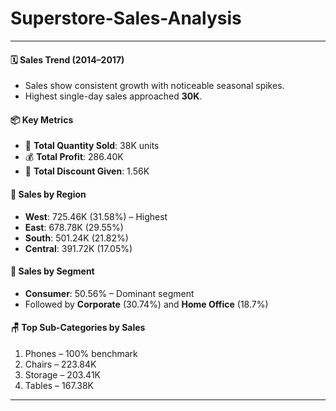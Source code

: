 # Superstore-Sales-Analysis
---

#### 🗓️ **Sales Trend (2014–2017)**

* Sales show consistent growth with noticeable seasonal spikes.
* Highest single-day sales approached **30K**.

#### 📦 **Key Metrics**

* 🔢 **Total Quantity Sold**: 38K units
* 💰 **Total Profit**: 286.40K
* 🎯 **Total Discount Given**: 1.56K

#### 📍 **Sales by Region**

* **West**: 725.46K (31.58%) – Highest
* **East**: 678.78K (29.55%)
* **South**: 501.24K (21.82%)
* **Central**: 391.72K (17.05%)

#### 👥 **Sales by Segment**

* **Consumer**: 50.56% – Dominant segment
* Followed by **Corporate** (30.74%) and **Home Office** (18.7%)

#### 🪑 **Top Sub-Categories by Sales**

1. Phones – 100% benchmark
2. Chairs – 223.84K
3. Storage – 203.41K
4. Tables – 167.38K

---

